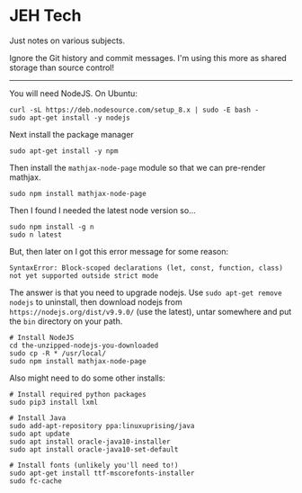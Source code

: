 # JEH Tech
Just notes on various subjects.

Ignore the Git history and commit messages. I'm using this more as shared storage than source
control!

---

You will need NodeJS. On Ubuntu:

```
curl -sL https://deb.nodesource.com/setup_8.x | sudo -E bash -
sudo apt-get install -y nodejs
```

Next install the package manager
```
sudo apt-get install -y npm
```

Then install the `mathjax-node-page` module so that we can pre-render
mathjax.

```
sudo npm install mathjax-node-page
```

Then I found I needed the latest node version so...

```
sudo npm install -g n
sudo n latest
```

But, then later on I got this error message for some reason:
```
SyntaxError: Block-scoped declarations (let, const, function, class) not yet supported outside strict mode
```

The answer is that you need to upgrade nodejs. Use `sudo apt-get remove nodejs` to uninstall, then
download nodejs from `https://nodejs.org/dist/v9.9.0/` (use the latest), untar somewhere and put the
`bin` directory on your path.

```
# Install NodeJS
cd the-unzipped-nodejs-you-downloaded
sudo cp -R * /usr/local/
sudo npm install mathjax-node-page
```

Also might need to do some other installs:
```
# Install required python packages
sudo pip3 install lxml

# Install Java
sudo add-apt-repository ppa:linuxuprising/java
sudo apt update
sudo apt install oracle-java10-installer
sudo apt install oracle-java10-set-default

# Install fonts (unlikely you'll need to!)
sudo apt-get install ttf-mscorefonts-installer
sudo fc-cache
```

